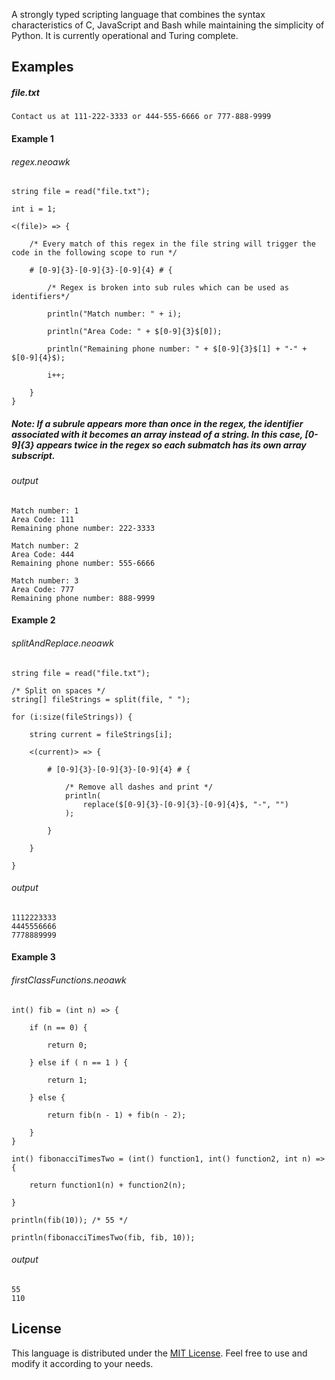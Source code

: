 A strongly typed scripting language that combines the syntax characteristics of C, JavaScript and Bash while maintaining the simplicity of Python. It is currently operational and Turing complete.

## Examples

 ##### file.txt
```nawk
Contact us at 111-222-3333 or 444-555-6666 or 777-888-9999
```

#### Example 1
###### regex.neoawk
```nawk
string file = read("file.txt");

int i = 1;

<(file)> => {

    /* Every match of this regex in the file string will trigger the code in the following scope to run */
    
    # [0-9]{3}-[0-9]{3}-[0-9]{4} # { 
    
    	/* Regex is broken into sub rules which can be used as identifiers*/
        
        println("Match number: " + i);
        
        println("Area Code: " + $[0-9]{3}$[0]);
        
        println("Remaining phone number: " + $[0-9]{3}$[1] + "-" + $[0-9]{4}$);
        
        i++;
        
    }
}
```
##### Note: If a subrule appears more than once in the regex, the identifier associated with it becomes an array instead of a string. In this case, [0-9]{3} appears twice in the regex so each submatch has its own array subscript.
###### output
```nawk
Match number: 1
Area Code: 111
Remaining phone number: 222-3333

Match number: 2
Area Code: 444
Remaining phone number: 555-6666

Match number: 3
Area Code: 777
Remaining phone number: 888-9999
```
#### Example 2
###### splitAndReplace.neoawk
```nawk
string file = read("file.txt");

/* Split on spaces */
string[] fileStrings = split(file, " ");

for (i:size(fileStrings)) {

    string current = fileStrings[i];

    <(current)> => {

        # [0-9]{3}-[0-9]{3}-[0-9]{4} # {

			/* Remove all dashes and print */
            println(
                replace($[0-9]{3}-[0-9]{3}-[0-9]{4}$, "-", "")
            );

        }

    }

}
```
###### output
```nawk
1112223333
4445556666
7778889999
```
#### Example 3
###### firstClassFunctions.neoawk
```nawk
int() fib = (int n) => {

    if (n == 0) {
    
        return 0;
        
    } else if ( n == 1 ) {
    
        return 1;
        
    } else {
    
        return fib(n - 1) + fib(n - 2);
        
    }
}

int() fibonacciTimesTwo = (int() function1, int() function2, int n) => {

    return function1(n) + function2(n);
    
}

println(fib(10)); /* 55 */

println(fibonacciTimesTwo(fib, fib, 10));
```
###### output
```nawk
55 
110
```

## License

This language is distributed under the [MIT License](LICENSE). Feel free to use and modify it according to your needs.
